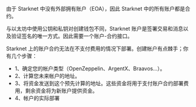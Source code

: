 由于 Starknet 中没有外部拥有账户（EOA），因此 Starknet 中的所有账户都是合约。

与以太坊中使用公钥和私钥对创建钱包不同，Starknet 账户是签署交易和消息以及验证签名的唯一方式。因此需要一个账户-合约接口。

Starknet 上的账户合约无法在不支付费用的情况下部署。创建帐户有点棘手；你有几个步骤：

- 1、确定您的帐户类型（OpenZeppelin、ArgentX、Braavos...）。
- 2、计算您未来帐户的地址。
- 3、将资金发送到这个预先计算的地址。这些资金将用于支付账户合约部署费用，剩余资金将为新账户提供资金。
- 4、帐户的实际部署
